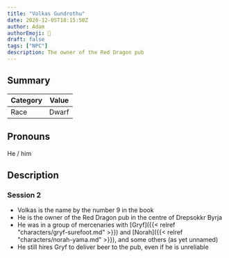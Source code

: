 ```yaml
---
title: "Volkas Gundrothu"
date: 2020-12-05T18:15:58Z
author: Adam
authorEmoji: 👼
draft: false
tags: ["NPC"]
description: The owner of the Red Dragon pub
---
```


## Summary
| Category  | Value               |
| --------- | ------------------- |
| Race      | Dwarf               | 

## Pronouns
He / him

## Description

### Session 2
- Volkas is the name by the number 9 in the book
- He is the owner of the Red Dragon pub in the centre of Drepsokkr Byrja
- He was in a group of mercenaries with [Gryf]({{< relref "characters/gryf-surefoot.md" >}}) and [Norah]({{< relref "characters/norah-yama.md" >}}), and some others (as yet unnamed)
- He still hires Gryf to deliver beer to the pub, even if he is unreliable
